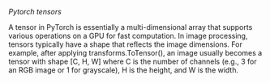 *Pytorch tensors*

A tensor in PyTorch is essentially a multi-dimensional array that supports various operations on a GPU for fast computation. In image processing, tensors typically have a shape that reflects the image dimensions. For example, after applying transforms.ToTensor(), an image usually becomes a tensor with shape [C, H, W] where C is the number of channels (e.g., 3 for an RGB image or 1 for grayscale), H is the height, and W is the width.